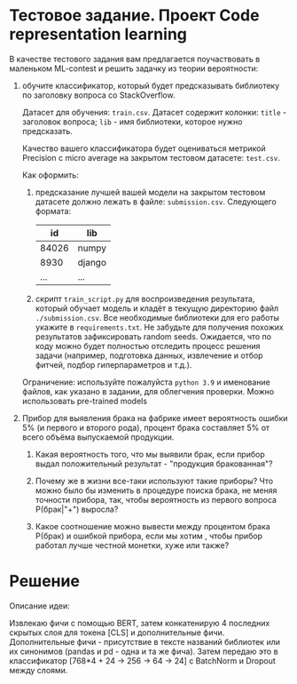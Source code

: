 # Тестовое задание. Проект Code representation learning

В качестве тестового задания вам предлагается поучаствовать в маленьком ML-contest и решить задачку из теории вероятности:

1) обучите классификатор, который будет предсказывать библиотеку по заголовку вопроса со StackOverflow.

   Датасет для обучения: `train.csv`. Датасет содержит колонки: `title` - заголовок вопроса; `lib` - имя библиотеки, которое нужно предсказать.

   Качество вашего классификатора будет оцениваться метрикой Precision с micro average на закрытом тестовом датасете: `test.csv`.

   Как оформить:
   1) предсказание лучшей вашей модели на закрытом тестовом датасете должно лежать в файле: `submission.csv`. Cледующего формата:
     
      | id  | lib |
      |-----|--------|
      | 84026| numpy  |
      | 8930| django |
      | ... | ...    |

   2) скрипт `train_script.py` для воспроизведения результата, который обучает модель и кладёт в текущую директорию файл `./submission.csv`.
     Все необходимые библиотеки для его работы укажите в `requirements.txt`. Не забудьте для получения похожих результатов зафиксировать random seeds.
     Ожидается, что по коду можно будет полностью отследить процесс решения задачи (например, подготовка данных, извлечение и отбор фитчей, подбор гиперпараметров и т.д.).

   Ограничение: используйте пожалуйста `python 3.9` и именование файлов, как указано в задании, для облегчения проверки. Можно использовать pre-trained models


2) Прибор для выявления брака на фабрике имеет вероятность ошибки 5% (и первого и второго рода), процент брака составляет 5% от всего объёма выпускаемой продукции.

   1) Какая вероятность того, что мы выявили брак, если прибор выдал положительный результат - "продукция бракованная"?

   2) Почему же в жизни все-таки используют такие приборы? Что можно было бы изменить в процедуре поиска брака, не меняя точности прибора, так, чтобы вероятность из первого вопроса P(брак|"+") выросла?

   3) Какое соотношение можно вывести между процентом брака P(брак) и ошибкой прибора, если мы хотим , чтобы прибор работал лучше честной монетки, хуже или также?

# Решение
Описание идеи:

Извлекаю фичи с помощью BERT, затем конкатенирую 4 последних скрытых слоя для токена [CLS] и дополнительные фичи. Дополнительные фичи - присутствие в тексте названий библиотек или их синонимов (pandas и pd - одна и та же фича). Затем передаю это в классификатор [768*4 + 24 -> 256 -> 64 -> 24] с BatchNorm и Dropout между слоями.
